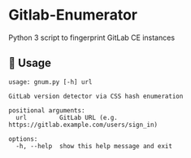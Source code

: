 # Gitlab-Enumerator
Python 3 script to fingerprint GitLab CE instances

## 🐍 Usage

````
usage: gnum.py [-h] url

GitLab version detector via CSS hash enumeration

positional arguments:
  url         GitLab URL (e.g. https://gitlab.example.com/users/sign_in)

options:
  -h, --help  show this help message and exit
````
